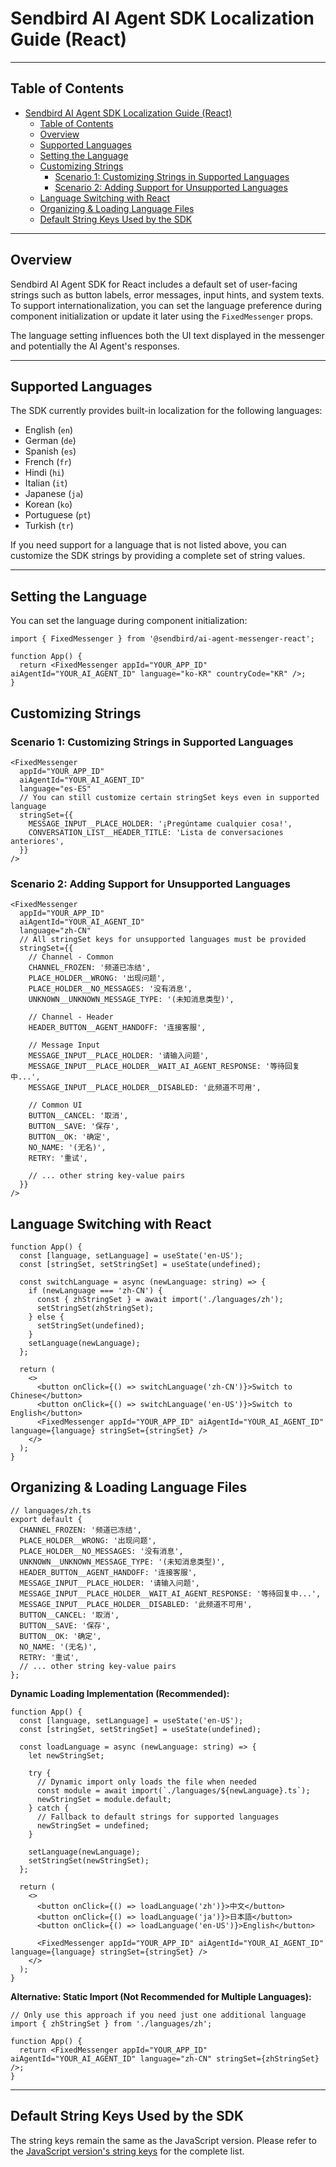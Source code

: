 # Sendbird AI Agent SDK Localization Guide (React)

---

## Table of Contents

- [Sendbird AI Agent SDK Localization Guide (React)](#sendbird-ai-agent-sdk-localization-guide-react)
  - [Table of Contents](#table-of-contents)
  - [Overview](#overview)
  - [Supported Languages](#supported-languages)
  - [Setting the Language](#setting-the-language)
  - [Customizing Strings](#customizing-strings)
    - [Scenario 1: Customizing Strings in Supported Languages](#scenario-1-customizing-strings-in-supported-languages)
    - [Scenario 2: Adding Support for Unsupported Languages](#scenario-2-adding-support-for-unsupported-languages)
  - [Language Switching with React](#language-switching-with-react)
  - [Organizing \& Loading Language Files](#organizing--loading-language-files)
  - [Default String Keys Used by the SDK](#default-string-keys-used-by-the-sdk)

---

## Overview

Sendbird AI Agent SDK for React includes a default set of user-facing strings such as button labels, error messages, input hints, and system texts. To support internationalization, you can set the language preference during component initialization or update it later using the `FixedMessenger` props.

The language setting influences both the UI text displayed in the messenger and potentially the AI Agent's responses.

---

## Supported Languages

The SDK currently provides built-in localization for the following languages:

- English (`en`)
- German (`de`)
- Spanish (`es`)
- French (`fr`)
- Hindi (`hi`)
- Italian (`it`)
- Japanese (`ja`)
- Korean (`ko`)
- Portuguese (`pt`)
- Turkish (`tr`)

If you need support for a language that is not listed above, you can customize the SDK strings by providing a complete set of string values.

---

## Setting the Language

You can set the language during component initialization:

```tsx
import { FixedMessenger } from '@sendbird/ai-agent-messenger-react';

function App() {
  return <FixedMessenger appId="YOUR_APP_ID" aiAgentId="YOUR_AI_AGENT_ID" language="ko-KR" countryCode="KR" />;
}
```

## Customizing Strings

### Scenario 1: Customizing Strings in Supported Languages

```tsx
<FixedMessenger
  appId="YOUR_APP_ID"
  aiAgentId="YOUR_AI_AGENT_ID"
  language="es-ES"
  // You can still customize certain stringSet keys even in supported language
  stringSet={{
    MESSAGE_INPUT__PLACE_HOLDER: '¡Pregúntame cualquier cosa!',
    CONVERSATION_LIST__HEADER_TITLE: 'Lista de conversaciones anteriores',
  }}
/>
```

### Scenario 2: Adding Support for Unsupported Languages

```tsx
<FixedMessenger
  appId="YOUR_APP_ID"
  aiAgentId="YOUR_AI_AGENT_ID"
  language="zh-CN"
  // All stringSet keys for unsupported languages must be provided
  stringSet={{
    // Channel - Common
    CHANNEL_FROZEN: '频道已冻结',
    PLACE_HOLDER__WRONG: '出现问题',
    PLACE_HOLDER__NO_MESSAGES: '没有消息',
    UNKNOWN__UNKNOWN_MESSAGE_TYPE: '(未知消息类型)',

    // Channel - Header
    HEADER_BUTTON__AGENT_HANDOFF: '连接客服',

    // Message Input
    MESSAGE_INPUT__PLACE_HOLDER: '请输入问题',
    MESSAGE_INPUT__PLACE_HOLDER__WAIT_AI_AGENT_RESPONSE: '等待回复中...',
    MESSAGE_INPUT__PLACE_HOLDER__DISABLED: '此频道不可用',

    // Common UI
    BUTTON__CANCEL: '取消',
    BUTTON__SAVE: '保存',
    BUTTON__OK: '确定',
    NO_NAME: '(无名)',
    RETRY: '重试',

    // ... other string key-value pairs
  }}
/>
```

## Language Switching with React

```tsx
function App() {
  const [language, setLanguage] = useState('en-US');
  const [stringSet, setStringSet] = useState(undefined);

  const switchLanguage = async (newLanguage: string) => {
    if (newLanguage === 'zh-CN') {
      const { zhStringSet } = await import('./languages/zh');
      setStringSet(zhStringSet);
    } else {
      setStringSet(undefined);
    }
    setLanguage(newLanguage);
  };

  return (
    <>
      <button onClick={() => switchLanguage('zh-CN')}>Switch to Chinese</button>
      <button onClick={() => switchLanguage('en-US')}>Switch to English</button>
      <FixedMessenger appId="YOUR_APP_ID" aiAgentId="YOUR_AI_AGENT_ID" language={language} stringSet={stringSet} />
    </>
  );
}
```

## Organizing & Loading Language Files

```tsx
// languages/zh.ts
export default {
  CHANNEL_FROZEN: '频道已冻结',
  PLACE_HOLDER__WRONG: '出现问题',
  PLACE_HOLDER__NO_MESSAGES: '没有消息',
  UNKNOWN__UNKNOWN_MESSAGE_TYPE: '(未知消息类型)',
  HEADER_BUTTON__AGENT_HANDOFF: '连接客服',
  MESSAGE_INPUT__PLACE_HOLDER: '请输入问题',
  MESSAGE_INPUT__PLACE_HOLDER__WAIT_AI_AGENT_RESPONSE: '等待回复中...',
  MESSAGE_INPUT__PLACE_HOLDER__DISABLED: '此频道不可用',
  BUTTON__CANCEL: '取消',
  BUTTON__SAVE: '保存',
  BUTTON__OK: '确定',
  NO_NAME: '(无名)',
  RETRY: '重试',
  // ... other string key-value pairs
};
```

**Dynamic Loading Implementation (Recommended):**

```tsx
function App() {
  const [language, setLanguage] = useState('en-US');
  const [stringSet, setStringSet] = useState(undefined);

  const loadLanguage = async (newLanguage: string) => {
    let newStringSet;

    try {
      // Dynamic import only loads the file when needed
      const module = await import(`./languages/${newLanguage}.ts`);
      newStringSet = module.default;
    } catch {
      // Fallback to default strings for supported languages
      newStringSet = undefined;
    }

    setLanguage(newLanguage);
    setStringSet(newStringSet);
  };

  return (
    <>
      <button onClick={() => loadLanguage('zh')}>中文</button>
      <button onClick={() => loadLanguage('ja')}>日本語</button>
      <button onClick={() => loadLanguage('en-US')}>English</button>

      <FixedMessenger appId="YOUR_APP_ID" aiAgentId="YOUR_AI_AGENT_ID" language={language} stringSet={stringSet} />
    </>
  );
}
```

**Alternative: Static Import (Not Recommended for Multiple Languages):**

```tsx
// Only use this approach if you need just one additional language
import { zhStringSet } from './languages/zh';

function App() {
  return <FixedMessenger appId="YOUR_APP_ID" aiAgentId="YOUR_AI_AGENT_ID" language="zh-CN" stringSet={zhStringSet} />;
}
```

---

## Default String Keys Used by the SDK

The string keys remain the same as the JavaScript version. Please refer to the [JavaScript version's string keys](../js/MULTILANGUAGE.md#default-string-keys-used-by-the-sdk) for the complete list.
